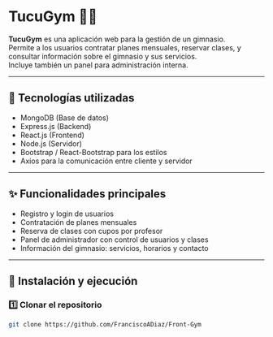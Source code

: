 # TucuGym 🏋️‍♀️

**TucuGym** es una aplicación web para la gestión de un gimnasio.  
Permite a los usuarios contratar planes mensuales, reservar clases, y consultar información sobre el gimnasio y sus servicios.  
Incluye también un panel para administración interna.

---

## 🚀 Tecnologías utilizadas

- MongoDB (Base de datos)
- Express.js (Backend)
- React.js (Frontend)
- Node.js (Servidor)
- Bootstrap / React-Bootstrap para los estilos
- Axios para la comunicación entre cliente y servidor

---

## ✨ Funcionalidades principales

- Registro y login de usuarios
- Contratación de planes mensuales
- Reserva de clases con cupos por profesor
- Panel de administrador con control de usuarios y clases
- Información del gimnasio: servicios, horarios y contacto

---

## 🔧 Instalación y ejecución

### 1️⃣ Clonar el repositorio
```bash
git clone https://github.com/FranciscoADiaz/Front-Gym
